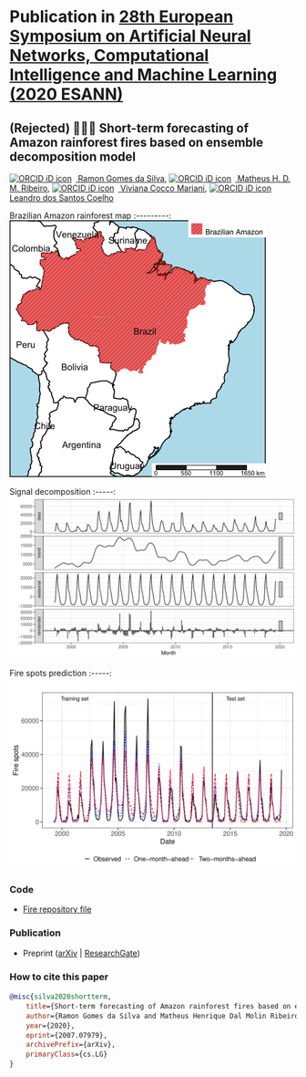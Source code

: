# Publication in  [28th European Symposium on Artificial Neural Networks, Computational Intelligence and Machine Learning (2020 ESANN)](https://www.esann.org)
## (Rejected) :deciduous_tree::fire::deciduous_tree: Short-term forecasting of Amazon rainforest fires based on ensemble decomposition model

[<img src="https://orcid.org/sites/default/files/images/orcid_16x16.png" style="width:1em;margin-right:.5em;" alt="ORCID iD icon"></img> Ramon Gomes da Silva](https://orcid.org/0000-0001-8580-7695), [<img src="https://orcid.org/sites/default/files/images/orcid_16x16.png" style="width:1em;margin-right:.5em;" alt="ORCID iD icon"></img> Matheus H. D. M. Ribeiro](https://orcid.org/0000-0001-7387-9077), [<img src="https://orcid.org/sites/default/files/images/orcid_16x16.png" style="width:1em;margin-right:.5em;" alt="ORCID iD icon"></img> Viviana Cocco Mariani](https://orcid.org/0000-0003-2490-4568), [<img src="https://orcid.org/sites/default/files/images/orcid_16x16.png" style="width:1em;margin-right:.5em;" alt="ORCID iD icon"></img> Leandro dos Santos Coelho](https://orcid.org/0000-0001-5728-943X)


Brazilian Amazon rainforest map
:---------:
![Map](Fire/amazon-map.png)

Signal decomposition
:-----:
![Signal decomposition](Fire/plot-stl.png)

Fire spots prediction
:-----:
![Prediction](Fire/Rplot01.png)

### Code
- [Fire repository file](Fire)

### Publication
- Preprint ([arXiv](http://arxiv.org/abs/2007.07979) | [ResearchGate](https://www.researchgate.net/publication/343001754_Short-term_forecasting_of_Amazon_rainforest_fires_based_on_ensemble_decomposition_model))

### How to cite this paper
```bibtex
@misc{silva2020shortterm,
    title={Short-term forecasting of Amazon rainforest fires based on ensemble decomposition model},
    author={Ramon Gomes da Silva and Matheus Henrique Dal Molin Ribeiro and Viviana Cocco Mariani and Leandro dos Santos Coelho},
    year={2020},
    eprint={2007.07979},
    archivePrefix={arXiv},
    primaryClass={cs.LG}
}
```
